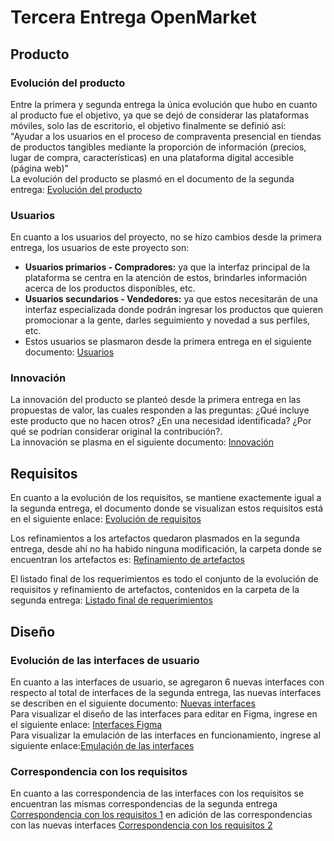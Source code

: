 # Tercera Entrega OpenMarket
## Producto
### Evolución del producto
Entre la primera y segunda entrega la única evolución que hubo en cuanto al producto fue el objetivo, ya que se dejó de considerar las plataformas móviles, solo las de escritorio, el objetivo finalmente se definió así:  
"Ayudar a los usuarios en el proceso de compraventa presencial en tiendas de productos tangibles mediante la proporción de información (precios, lugar de compra, características) en una plataforma digital accesible (página web)"  
La evolución del producto se plasmó en el documento de la segunda entrega: [Evolución del producto](https://github.com/SaidGonzalez19/OpenMarket/blob/0eddcf9d9bfb499064799eb66068511460f07b38/Evoluci%C3%B3n%20del%20producto.pdf)

### Usuarios
En cuanto a los usuarios del proyecto, no se hizo cambios desde la primera entrega, los usuarios de este proyecto son:  
- **Usuarios primarios - Compradores:** ya que la interfaz principal de la plataforma se centra en la atención de estos, brindarles información acerca de los productos disponibles, etc.
- **Usuarios secundarios - Vendedores:** ya que estos necesitarán de una interfaz especializada donde podrán ingresar los productos que quieren promocionar a la gente, darles seguimiento y novedad a sus perfiles, etc.
- Estos usuarios se plasmaron desde la primera entrega en el siguiente documento: [Usuarios](https://github.com/SaidGonzalez19/OpenMarket/blob/3cd5817e47fcc5320fd4b3042caa8592d6a322f5/Producto.docx)

### Innovación
La innovación del producto se planteó desde la primera entrega en las propuestas de valor, las cuales responden a las preguntas: ¿Qué incluye este producto que no hacen otros? ¿En una necesidad identificada? ¿Por qué se podrían considerar original la contribución?.  
La innovación se plasma en el siguiente documento: [Innovación](https://github.com/SaidGonzalez19/OpenMarket/blob/4974c7d1dafea4b334a6ba72067c5a620421653d/Innovaci%C3%B3n.pdf)

## Requisitos
En cuanto a la evolución de los requisitos, se mantiene exactemente igual a la segunda entrega, el documento donde se visualizan estos requisitos está en el siguiente enlace: [Evolución de requisitos](https://github.com/SaidGonzalez19/OpenMarket/blob/0eddcf9d9bfb499064799eb66068511460f07b38/Requisitos/Evoluci%C3%B3n%20de%20requisitos.pdf)

Los refinamientos a los artefactos quedaron plasmados en la segunda entrega, desde ahí no ha habido ninguna modificación, la carpeta donde se encuentran los artefactos es: [Refinamiento de artefactos](https://github.com/SaidGonzalez19/OpenMarket/tree/0eddcf9d9bfb499064799eb66068511460f07b38/Requisitos/Refinamiento%20de%20artefactos)

El listado final de los requerimientos es todo el conjunto de la evolución de requisitos y refinamiento de artefactos, contenidos en la carpeta de la segunda entrega: [Listado final de requerimientos](https://github.com/SaidGonzalez19/OpenMarket/tree/0eddcf9d9bfb499064799eb66068511460f07b38/Requisitos)

## Diseño
### Evolución de las interfaces de usuario
En cuanto a las interfaces de usuario, se agregaron 6 nuevas interfaces con respecto al total de interfaces de la segunda entrega, las nuevas interfaces se describen en el siguiente documento: [Nuevas interfaces](https://github.com/SaidGonzalez19/OpenMarket/blob/4375936568bda23f41058229d5a1c8e99f52cc75/Dise%C3%B1o/Evoluci%C3%B3n%20de%20las%20interfaces%20de%20usuario.pdf)  
Para visualizar el diseño de las interfaces para editar en Figma, ingrese en el siguiente enlace: [Interfaces Figma](https://www.figma.com/design/URZkXiqF1xDprpB9cH3ReB/Interfaces?node-id=0-1&t=OqV9IUgnijpoECJI-1)  
Para visualizar la emulación de las interfaces en funcionamiento, ingrese al siguiente enlace:[Emulación de las interfaces](https://www.figma.com/proto/URZkXiqF1xDprpB9cH3ReB/Interfaces?node-id=1-2&node-type=canvas&t=TAlIhXIDMGdUIcXE-1&scaling=contain&content-scaling=fixed&page-id=0%3A1&starting-point-node-id=1%3A2)  

### Correspondencia con los requisitos
En cuanto a las correspondencia de las interfaces con los requisitos se encuentran las mismas correspondencias de la segunda entrega [Correspondencia con los requisitos 1](https://github.com/SaidGonzalez19/OpenMarket/blob/0eddcf9d9bfb499064799eb66068511460f07b38/Dise%C3%B1o/Correspondencia%20con%20los%20requisitos.pdf) en adición de las correspondencias con las nuevas interfaces [Correspondencia con los requisitos 2](https://github.com/SaidGonzalez19/OpenMarket/blob/4375936568bda23f41058229d5a1c8e99f52cc75/Dise%C3%B1o/Correspondencia%20con%20los%20requisitos%20NUEVAS%20INTERFACES.pdf)

